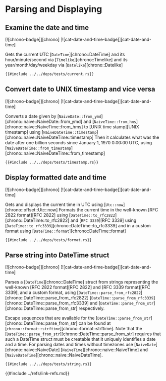 # Parsing and Displaying

## Examine the date and time

[![chrono-badge]][chrono] [![cat-date-and-time-badge]][cat-date-and-time]

Gets the current UTC [`DateTime`][chrono::DateTime] and its hour/minute/second via [`Timelike`][chrono::Timelike] and its year/month/day/weekday via [`Datelike`][chrono::Datelike]

```rust,editable
{{#include ../../deps/tests/current.rs}}
```

## Convert date to UNIX timestamp and vice versa

[![chrono-badge]][chrono] [![cat-date-and-time-badge]][cat-date-and-time]

Converts a date given by [`NaiveDate::from_ymd`][chrono::naive::NaiveDate::from_ymd] and [`NaiveTime::from_hms`][chrono::naive::NaiveTime::from_hms] to [UNIX time stamp][UNIX timestamp] using [`NaiveDateTime::timestamp`][chrono::naive::NaiveDateTime::timestamp] Then it calculates what was the date after one billion seconds since January 1, 1970 0:00:00 UTC, using [`NaiveDateTime::from_timestamp`][chrono::naive::NaiveDateTime::from_timestamp]

```rust,editable
{{#include ../../deps/tests/timestamp.rs}}
```

## Display formatted date and time

[![chrono-badge]][chrono] [![cat-date-and-time-badge]][cat-date-and-time]

Gets and displays the current time in UTC using [`Utc::now`][chrono::offset::Utc::now] Formats the current time in the well-known [RFC 2822 format][RFC 2822] using [`DateTime::to_rfc2822`][chrono::DateTime::to_rfc2822] and [`RFC 3339`][RFC 3339] using [`DateTime::to_rfc3339`][chrono::DateTime::to_rfc3339] and in a custom format using
[`DateTime::format`][chrono::DateTime::format]

```rust,editable
{{#include ../../deps/tests/format.rs}}
```

## Parse string into DateTime struct

[![chrono-badge]][chrono] [![cat-date-and-time-badge]][cat-date-and-time]

Parses a [`DateTime`][chrono::DateTime] struct from strings representing the well-known
[RFC 2822 format][RFC 2822] and [RFC 3339 format][RFC 3339], and a custom format, using
[`DateTime::parse_from_rfc2822`][chrono::DateTime::parse_from_rfc2822] [`DateTime::parse_from_rfc3339`][chrono::DateTime::parse_from_rfc3339] and
[`DateTime::parse_from_str`][chrono::DateTime::parse_from_str] respectively.

Escape sequences that are available for the [`DateTime::parse_from_str`][chrono::DateTime::parse_from_str] can be found at [`chrono::format::strftime`][chrono::format::strftime]. Note that the [`DateTime::parse_from_str`][chrono::DateTime::parse_from_str] requires that such a DateTime struct must be creatable that it uniquely identifies a date and a time. For parsing dates and times without timezones use [`NaiveDate`][chrono::naive::NaiveDate] [`NaiveTime`][chrono::naive::NaiveTime] and [`NaiveDateTime`][chrono::naive::NaiveDateTime].

```rust,editable
{{#include ../../deps/tests/string.rs}}
```

{{#include ../refs/link-refs.md}}
